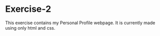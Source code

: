 # Exercise-2
This exercise contains my Personal Profile webpage. It is currently made using only html and css.
